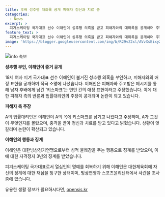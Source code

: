 ```yaml
---
title: 후배 성추행 대화록 공개 피해자 정신과 치료 중
categories:
  - News
excerpt: >
  피겨스케이팅 국가대표 선수 이해인이 성추행 의혹을 받고 피해자와의 대화록을 공개하며 주장을 뒷받침했다. 그러나 피해자 측은 정신적 충격을 받았다 주장하며 의견 충돌이 벌어졌다. 이해인은 대한체육회에 징계 재심을 청구하고, 빙상연맹은 사건을 조사 중이다. 이해인은 지난해 세계선수권대회에서 은메달을 획득한 선수이지만, 현재는 논란으로 인해 입장이 분분하다. (총 단어수: 106)
feature_text: >
  피겨스케이팅 국가대표 선수 이해인이 성추행 의혹을 받고 피해자와의 대화록을 공개하며 주장을 뒷받침했다. 그러나 피해자 측은 정신적 충격을 받았다 주장하며 의견 충돌이 벌어졌다. 이해인은 대한체육회에 징계 재심을 청구하고, 빙상연맹은 사건을 조사 중이다. 이해인은 지난해 세계선수권대회에서 은메달을 획득한 선수이지만, 현재는 논란으로 인해 입장이 분분하다. (총 단어수: 106)
image: 'https://blogger.googleusercontent.com/img/b/R29vZ2xl/AVvXsEixyZcFfHzMRdzZMjFBmAUKJYCLCGyLL1o632UiGVXcaFdKo_bkvkuCioo0uUKlGfBVcT3P84aROyZIXSBEx3Aw5nCQ3pTgDom1WDC4m8eifvWiAmWEEVb4x6G_l8C0QH225ldMjyaFvpxGEBGNO37VmDTDMHGhJPq73UglMfDca1-0aw/s1600/blogspot.png'
---
```


<p><img src="https://blogger.googleusercontent.com/img/b/R29vZ2xl/AVvXsEixyZcFfHzMRdzZMjFBmAUKJYCLCGyLL1o632UiGVXcaFdKo_bkvkuCioo0uUKlGfBVcT3P84aROyZIXSBEx3Aw5nCQ3pTgDom1WDC4m8eifvWiAmWEEVb4x6G_l8C0QH225ldMjyaFvpxGEBGNO37VmDTDMHGhJPq73UglMfDca1-0aw/s1600/blogspot.png" alt="info 속보" /></p>

<p><b>성추행 부인, 이해인이 증거 공개</b></p>

<p>18세 여자 피겨 국가대표 선수 이해인이 불거진 성추행 의혹을 부인하고, 피해자와의 애정 표현을 공개하며 적극 소명에 나섰습니다. 이해인은 피해자와 주고받은 메시지를 통해 남자 후배에게 남긴 '키스마크'는 연인 간의 애정 표현이라고 주장했습니다. 이에 대한 피해자 측의 반론과 법률대리인의 주장이 공개되며 논란이 되고 있습니다.</p>

<p><b>피해자 측 주장</b></p>

<p>A의 법률대리인은 이해인이 A의 목에 키스마크를 남기고 나왔다고 주장하며, A가 그것이 무엇인지를 몰랐으며, 충격을 받아 정신과 치료를 받고 있다고 밝혔습니다. 상황이 엇갈리며 논란이 확산되고 있습니다.</p>

<p><b>이해인의 행동과 징계</b></p>

<p>이해인은 대한빙상경기연맹으로부터 성적 불쾌감을 주는 행동으로 징계를 받았으며, 이에 대한 자격정지 3년의 징계를 받았습니다.</p>

<p>피겨스케이팅 국가대표로서 열심인의 명예를 회복하기 위해 이해인은 대한체육회에 자신의 징계에 대한 재심을 청구한 상태이며, 빙상연맹과 스포츠윤리센터에서 사건을 조사 중에 있습니다.</p>
유용한 생활 정보가 필요하시다면, <a href="https://opensis.kr" rel="dofollow">opensis.kr</a>


